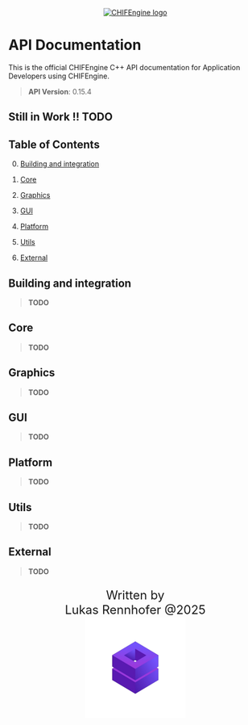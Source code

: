 <p align="center">
  <a href="https://voronoid.tech/">
    <img src="https://raw.githubusercontent.com/LukasRennhofer/CHIFEngine/refs/heads/main/config/assets/CHIFEngine_Logo_2_wbg.png" width="200" alt="CHIFEngine logo">
  </a>
</p>

# API Documentation

This is the official CHIFEngine C++ API documentation for Application Developers using CHIFEngine.

> **API Version**: 0.15.4

## Still in Work !! TODO

## Table of Contents
0. [Building and integration](#building-and-integration)

1. [Core](#core)

2. [Graphics](#graphics)

3. [GUI](#gui)

4. [Platform](#Platform)

5. [Utils](#utils)

6. [External](#external)



## Building and integration
> **TODO**
## Core
> **TODO**
## Graphics
> **TODO**
## GUI
> **TODO**
## Platform
> **TODO**
## Utils
> **TODO**
## External
> **TODO**

<p style="font-size: 24px;" align="center">
  Written by
  <br>
  Lukas Rennhofer @2025
  <br>
  <a href="https://voronoid.tech/">
    <img src="https://raw.githubusercontent.com/LukasRennhofer/CHIFEngine/refs/heads/main/config/assets/LRDevLogoBig.png" width="200" alt="LRDev Logo">
  </a>
</p>